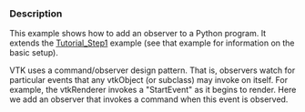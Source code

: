 ### Description

This example shows how to add an observer to a Python program. It extends
the [Tutorial_Step1](../Tutorial_Step1.py) example (see that example for information on
the basic setup).

VTK uses a command/observer design pattern. That is, observers watch for
particular events that any vtkObject (or subclass) may invoke on
itself. For example, the vtkRenderer invokes a "StartEvent" as it begins
to render. Here we add an observer that invokes a command when this event
is observed.
